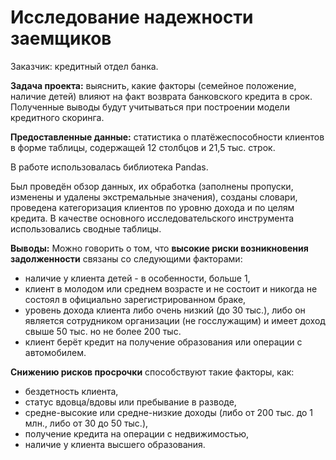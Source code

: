 # Исследование надежности заемщиков

Заказчик: кредитный отдел банка.

**Задача проекта:** выяснить, какие факторы (семейное положение, наличие детей) влияют на факт возврата банковского кредита в срок. Полученные выводы будут учитываться при построении модели кредитного скоринга.

**Предоставленные данные:** статистика о платёжеспособности клиентов в форме таблицы, содержащей 12 столбцов и 21,5 тыс. строк.

В работе использовалась библиотека Pandas.

Был проведён обзор данных, их обработка (заполнены пропуски, изменены и удалены экстремальные значения), созданы словари, проведена категоризация клиентов по уровню дохода и по целям кредита. В качестве основного исследовательского инструмента использовались сводные таблицы.

**Выводы:** 
Можно говорить о том, что **высокие риски возникновения задолженности** связаны со следующими факторами:
* наличие у клиента детей - в особенности, больше 1,
* клиент в молодом или среднем возрасте и не состоит и никогда не состоял в официально зарегистрированном браке,
* уровень дохода клиента либо очень низкий (до 30 тыс.), либо он является сотрудником организации (не госслужащим) и имеет доход свыше 50 тыс. но не более 200 тыс.
* клиент берёт кредит на получение образования или операции с автомобилем.

**Снижению рисков просрочки** способствуют такие факторы, как:
* бездетность клиента,
* статус вдовца/вдовы или пребывание в разводе,
* средне-высокие или средне-низкие доходы (либо от 200 тыс. до 1 млн., либо от 30 до 50 тыс.),
* получение кредита на операции с недвижимостью,
* наличие у клиента высшего образования.
